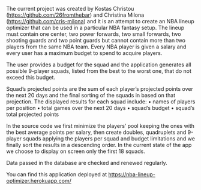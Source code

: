 The current project was created by Kostas Christou (https://github.com/26fromthebar) and Christina Milona (https://github.com/cris-milona) and it is an attempt to create an NBA lineup optimizer that can be used in a particular NBA fantasy setup. The lineup must contain one center, two power forwards, two small forwards, two shooting guards and two point guards but cannot contain more than two players from the same NBA team. Every NBA player is given a salary and every user has a maximum budget to spend to acquire players.

The user provides a budget for the squad and the application generates all possible 9-player squads, listed from the best to the worst one, that do not exceed this budget.

Squad’s projected points are the sum of each player’s projected points over the next 20 days and the final sorting of the squads in based on that projection. The displayed results for each squad include:
    • names of players per position
    • total games over the next 20 days
    • squad’s budget
    • squad’s total projected points

In the source code we first minimize the players’ pool keeping the ones with the best average points per salary, then create doubles, quadruplets and 9-player squads applying the players per squad and budget limitations and we finally sort the results in a descending order. In the current state of the app we choose to display on screen only the first 18 squads.

Data passed in the database are checked and renewed regularly.

You can find this application deployed at https://nba-lineup-optimizer.herokuapp.com/

